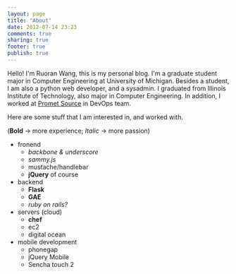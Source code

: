 ```yaml
---
layout: page
title: "About"
date: 2012-07-14 23:23
comments: true
sharing: true
footer: true
publish: true
---
```


Hello! I'm Ruoran Wang, this is my personal blog. I'm a graduate student major in Computer Engineering at University of Michigan. Besides a student, I am also a python web developer, and a sysadmin. I graduated from Illinois Institute of Technology, also major in Computer Engineering. In addition, I worked at [Promet Source](http://www.prometsource.com/) in DevOps team. 

Here are some stuff that I am interested in, and worked with. 

(**Bold** -> more experience; *Italic* -> more passion)

* fronend 
    * *backbone & underscore*
    * *sammy.js* 
    * mustache/handlebar
    *  **jQuery** of course
* backend 
    * **Flask**
    * **GAE** 
    * *ruby on rails?*
* servers (cloud)
    * **chef**
    * ec2
    * digital ocean
* mobile development
    * phonegap
    * jQuery Mobile
    * Sencha touch 2

